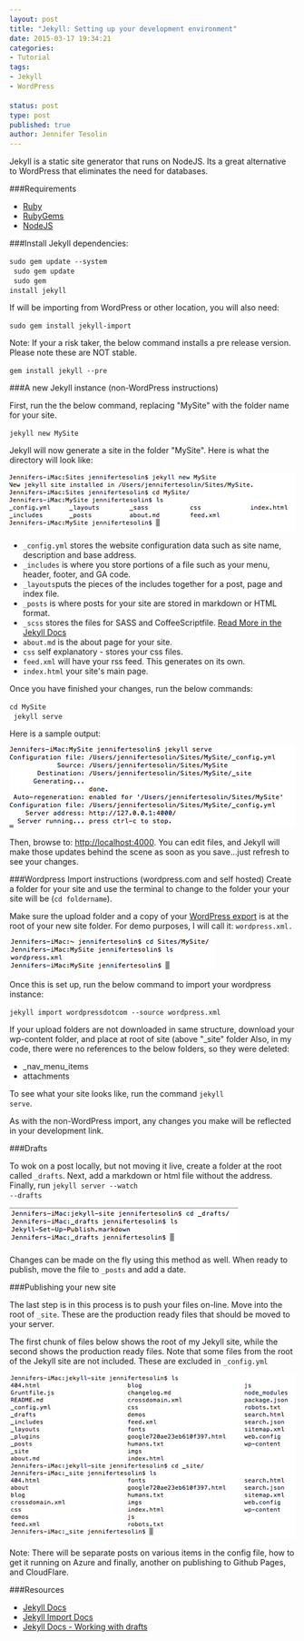 ```yaml
---
layout: post
title: "Jekyll: Setting up your development environment"
date: 2015-03-17 19:34:21
categories:
- Tutorial
tags:
- Jekyll
- WordPress

status: post
type: post
published: true
author: Jennifer Tesolin
---
```


Jekyll is a static site generator that runs on NodeJS. Its a great alternative to WordPress that eliminates the need for databases.<!--more-->

###Requirements

- [Ruby](http://www.ruby-lang.org/en/downloads/)
- [RubyGems](http://rubygems.org/pages/download)
- [NodeJS](http://nodejs.org/)

###Install Jekyll dependencies:

<code>sudo gem update --system<br>
sudo gem update<br>
sudo gem install jekyll</code>

If will be importing from WordPress or other location, you will also need:<br>

<code>sudo gem install jekyll-import</code>

Note: If your a risk taker, the below command installs a pre release version. Please note these are NOT stable.<br>

<code>gem install jekyll --pre</code>

###A new Jekyll instance (non-WordPress instructions)

First, run the the below command, replacing "MySite" with the folder name for your site.

<code>jekyll new MySite</code>

Jekyll will now generate a site in the folder "MySite". Here is what the directory will look like:

<img src="/wp-content/uploads/2015/jekyll1.png" alt="Terminal screen that shows directory contents">

- <code>_config.yml</code> stores the website configuration data such as site name, description and base address.
- <code>_includes</code> is where you store portions of a file such as your menu, header, footer, and GA code. 
- <code>_layouts</code>puts the pieces of the includes together for a post, page and index file.
- <code>_posts</code> is where posts for your site are stored in markdown or HTML format.
- <code>_scss</code> stores the files for SASS and CoffeeScriptfile. [Read More in the Jekyll Docs](http://jekyllrb.com/docs/assets/) 
- <code>about.md</code> is the about page for your site.
- <code>css</code> self explanatory - stores your css files.
- <code>feed.xml</code> will have your rss feed. This generates on its own.
- <code>index.html</code> your site's main page.

Once you have finished your changes, run the below commands:<br>

<code>cd MySite<br>
jekyll serve</code>

Here is a sample output:

<img src="/wp-content/uploads/2015/jekyll2.png" alt="Terminal screen output of jekyll serve command">

Then, browse to: [http://localhost:4000](http://localhost:4000).  You can edit files, and Jekyll will make those updates behind the scene as soon as you save...just refresh to see your changes.

###Wordpress Import instructions (wordpress.com and self hosted)
Create a folder for your site and use the terminal to change to the folder your your site will be (<code>cd foldername</code>). 

Make sure the upload folder and a copy of your [WordPress export](https://en.support.wordpress.com/export/) is at the root of your new site folder. For demo purposes, I will call it: <code>wordpress.xml.</code>

<img src="/wp-content/uploads/2015/jekyll3.png" alt="Terminal screen output showing directory strcuture">

Once this is set up, run the below command to import your wordpress instance:

<code>jekyll import wordpressdotcom --source wordpress.xml</code>

If your upload folders are not downloaded in same structure, download your wp-content folder, and place at root of site (above "_site" folder Also, in my code, there were no references to the below folders, so they were deleted:

- _nav_menu_items
- attachments

To see what your site looks like, run the command <code>jekyll serve</code>.

As with the non-WordPress import, any changes you make will be reflected in your development link.

###Drafts

To wok on a post locally, but not moving it live, create a folder at the root called <code>_drafts</code>. Next, add a markdown or html file without the address. Finally, run <code>jekyll server --watch --drafts</code>

<img src="/wp-content/uploads/2015/jekyll5.png" alt="Terminal screen output showing draft folder">

Changes can be made on the fly using this method as well. When ready to publish, move the file to <code>_posts</code> and add a date.

###Publishing your new site

The last step is in this process is to push your files on-line. Move into the root of <code>_site</code>. These are the production ready files that should be moved to your server.

The first chunk of files below shows the root of my Jekyll site, while the second shows the production ready files. Note that some files from the root of the Jekyll site are not included. These are excluded in <code>_config.yml</code>

<img src="/wp-content/uploads/2015/jekyll4.png" alt="Terminal screen output showing prduction folder contents">

Note: There will be separate posts on various items in the config file, how to get it running on Azure and finally, another on publishing to Github Pages, and CloudFlare.

###Resources
+ [Jekyll Docs](http://stackoverflow.com/a/4920620)
+ [Jekyll Import Docs](http://import.jekyllrb.com/docs/wordpressdotcom/)
+ [Jekyll Docs - Working with drafts](http://jekyllrb.com/docs/drafts/)
